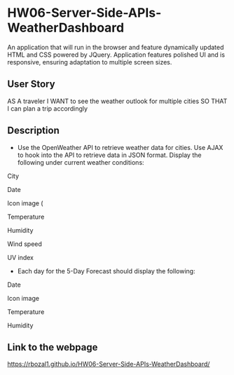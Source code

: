 # HW06-Server-Side-APIs-WeatherDashboard
An application that will run in the browser and feature dynamically updated HTML and CSS powered by JQuery. Application features polished UI and is responsive, ensuring adaptation to multiple screen sizes.

## User Story
AS A traveler
I WANT to see the weather outlook for multiple cities
SO THAT I can plan a trip accordingly

## Description
- Use the OpenWeather API to retrieve weather data for cities.
Use AJAX to hook into the API to retrieve data in JSON format.
Display the following under current weather conditions:

City

Date

Icon image (

Temperature

Humidity

Wind speed

UV index

- Each day for the 5-Day Forecast should display the following:

Date

Icon image 

Temperature

Humidity

## Link to the webpage

 https://rbozal1.github.io/HW06-Server-Side-APIs-WeatherDashboard/